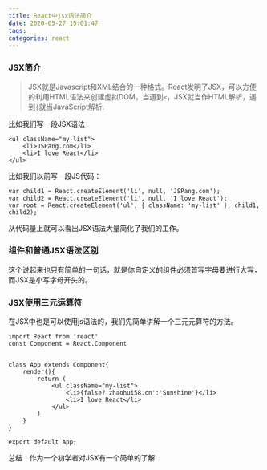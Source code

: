```yaml
---
title: React中jsx语法简介
date: 2020-05-27 15:01:47
tags:
categories: react
---
```


### JSX简介

> JSX就是Javascript和XML结合的一种格式。React发明了JSX，可以方便的利用HTML语法来创建虚拟DOM，当遇到`<`，JSX就当作HTML解析，遇到`{`就当JavaScript解析.

比如我们写一段JSX语法

```
<ul className="my-list">
    <li>JSPang.com</li>
    <li>I love React</li>
</ul>
```

比如我们以前写一段JS代码：

```
var child1 = React.createElement('li', null, 'JSPang.com');
var child2 = React.createElement('li', null, 'I love React');
var root = React.createElement('ul', { className: 'my-list' }, child1, child2);
```

从代码量上就可以看出JSX语法大量简化了我们的工作。

### 组件和普通JSX语法区别

这个说起来也只有简单的一句话，就是你自定义的组件必须首写字母要进行大写，而JSX是小写字母开头的。

### JSX使用三元运算符

在JSX中也是可以使用js语法的，我们先简单讲解一个三元元算符的方法。

```
import React from 'react'
const Component = React.Component


class App extends Component{
    render(){
        return (
            <ul className="my-list">
                <li>{false?'zhaohui58.cn':'Sunshine'}</li>
                <li>I love React</li>
            </ul>
        )
    }
}

export default App;
```

总结：作为一个初学者对JSX有一个简单的了解